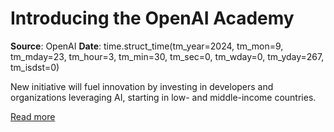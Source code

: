 # Introducing the OpenAI Academy

**Source**: OpenAI
**Date**: time.struct_time(tm_year=2024, tm_mon=9, tm_mday=23, tm_hour=3, tm_min=30, tm_sec=0, tm_wday=0, tm_yday=267, tm_isdst=0)

New initiative will fuel innovation by investing in developers and organizations leveraging AI, starting in low- and middle-income countries.

[Read more](https://openai.com/global-affairs/openai-academy)
